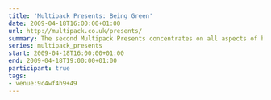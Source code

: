 ```yaml
---
title: 'Multipack Presents: Being Green'
date: 2009-04-18T16:00:00+01:00
url: http://multipack.co.uk/presents/
summary: The second Multipack Presents concentrates on all aspects of being green and how the Internet can have a positive effect towards a more eco-friendly lifestyle.
series: multipack_presents
start: 2009-04-18T16:00:00+01:00
end: 2009-04-18T19:00:00+01:00
participant: true
tags:
- venue:9c4wf4h9+49
---
```

